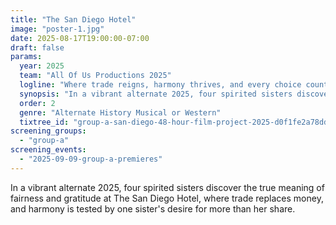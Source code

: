 ```yaml
---
title: "The San Diego Hotel"
image: "poster-1.jpg"
date: 2025-08-17T19:00:00-07:00
draft: false
params:
  year: 2025
  team: "All Of Us Productions 2025"
  logline: "Where trade reigns, harmony thrives, and every choice counts."
  synopsis: "In a vibrant alternate 2025, four spirited sisters discover the true meaning of fairness and gratitude at The San Diego Hotel, where trade replaces money, and harmony is tested by one sister's desire for more than her share."
  order: 2
  genre: "Alternate History Musical or Western"
  tixtree_id: "group-a-san-diego-48-hour-film-project-2025-d0f1fe2a78dd"
screening_groups:
  - "group-a"
screening_events:
  - "2025-09-09-group-a-premieres"
---
```


In a vibrant alternate 2025, four spirited sisters discover the true meaning of fairness and gratitude at The San Diego Hotel, where trade replaces money, and harmony is tested by one sister's desire for more than her share.
